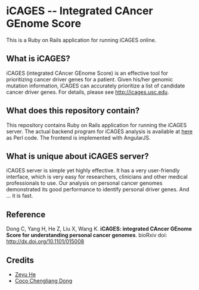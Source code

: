 iCAGES -- Integrated CAncer GEnome Score
==================

This is a Ruby on Rails application for running iCAGES online.

## What is iCAGES?

iCAGES (integrated CAncer GEnome Score) is an effective tool for prioritizing cancer driver genes for a patient. Given his/her genomic mutation information, iCAGES can accurately prioritize a list of candidate cancer driver genes. For details, please see http://icages.usc.edu.

## What does this repository contain?

This repository contains Ruby on Rails application for running the iCAGES server. The actual backend program for iCAGES analysis is available at [here](http://www.github.com/WangGenomicsLab/icages/) as Perl code. The frontend is implemented with AngularJS.

## What is unique about iCAGES server?

iCAGES server is simple yet highly effective. It has a very user-friendly interface, which is very easy for researchers, clinicians and other medical professionals to use. Our analysis on personal cancer genomes demonstrated its good performance to identify personal driver genes. And ... it is fast.

## Reference

Dong C, Yang H, He Z, Liu X, Wang K. **iCAGES: integrated CAncer GEnome Score for understanding personal cancer genomes**. bioRxiv doi: http://dx.doi.org/10.1101/015008

## Credits

- [Zeyu He](https://github.com/hezzze)
- [Coco Chengliang Dong](https://github.com/coco90417)
